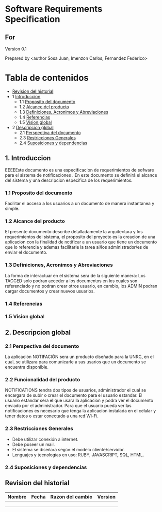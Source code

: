 # Software Requirements Specification
## For <notifications>

Version 0.1

Prepared by <author Sosa Juan, Imenzon Carlos, Fernandez Federico>

<organization>  
	
<date created> 

Tabla de contenidos
=================
* [Revision del historial](#revision-del-historial)
* 1 [Introduccion](#1-introduccion)
  * 1.1 [Proposito del documento](#11-Proposito-del-documento)
  * 1.2 [Alcance del producto](#12-Alcance-del-producto)
  * 1.3 [Definiciones, Acronimos y Abreviaciones](#13-definiciones-acronimos-y-abreviaciones)
  * 1.4 [Referencias](#14-referencias) 
  * 1.5 [Vision global](#15-vision-global)
* 2 [Descripcion global](#2-descripcion-global)
  * 2.1 [Perspectiva del documento](#21-perspectiva-del-producto)
  * 2.3 [Restricciones Generales](#23-restricciones-generales)
  * 2.4 [Suposiciones y dependencias](#24-suposiciones-y-dependencias)




## 1. Introduccion
EEEEEste documento es una especificacion de requerimientos de sofware para el sistema de notificaciones . En este documento se definirá el alcance del sistema y una descripcion especifica de los requerimientos.

### 1.1 Proposito del documento
Facilitar el acceso a los usuarios a un documento de manera instantanea y simple.

### 1.2 Alcance del producto
El presente documento describe detalladamente la arquitectura y los requerimientos del sistema, el proposito del proyecto es la creacion de una aplicacion con la finalidad de notificar a un usuario que tiene un documento que lo referencia y
ademas facilitarle la tarea al/los administrador/es de enviar el documento.

### 1.3 Definiciones, Acronimos y Abreviaciones
La forma de interactuar en el sistema sera de la siguiente manera:
Los TAGGED solo podran acceder a los documentos en los cuales son referenciado y no podran crear otros usuario, en cambio, los ADMIN podran cargar documentos y crear nuevos usuarios.

### 1.4 Referencias

### 1.5 Vision global


## 2. Descripcion global

### 2.1 Perspectiva del documento
La aplicación NOTIFACIÓN sera un producto diseñado para la UNRC, en el cual, se utilizara para comunicarle a sus usarios que un documento se encuentra disponible. 

### 2.2 Funcionalidad del producto
NOTIFICATIONS tendra dos tipos de usuarios, administrador el cual se encargara de subir o crear el documento para el usuario estandar.
El usuario estandar sera el que usara la aplicacion y podra ver el documento enviado por el administrador. Para que el usuario pueda 
ver las notificaciones es necesario que tenga la aplicacion instalada en el celular y tener datos o estar conectado a una red Wi-Fi.

### 2.3 Restricciones Generales
* Debe utilizar conexión a internet.
* Debe poseer un mail.
* El sistema se diseñara según el modelo cliente/servidor.
* Lenguajes y tecnologías en uso: RUBY, JAVASCRIPT, SQL, HTML.

### 2.4 Suposiciones y dependencias


## Revision del historial
| Nombre | Fecha   | Razon del cambio    | Version   |
| -------| ------- | ------------------- | --------- |
|        |         |                     |           |
|        |         |                     |           |
|        |         |                     |           |